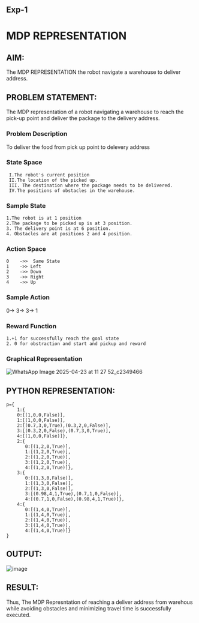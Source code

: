 ## Exp-1 
# MDP REPRESENTATION

## AIM:
The MDP REPRESENTATION the robot navigate a warehouse to  deliver address.

## PROBLEM STATEMENT:
The MDP representation of a robot navigating a warehouse to reach the pick-up point and deliver the package to the delivery address.
### Problem Description
To deliver the food from pick up point to delevery address

### State Space
```
 I.The robot's current position
 II.The location of the picked up.
 III. The destination where the package needs to be delivered.
 IV.The positions of obstacles in the warehouse.
```

### Sample State
```
1.The robot is at 1 position
2.The package to be picked up is at 3 position.
3. The delivery point is at 6 position.
4. Obstacles are at positions 2 and 4 position.
```

### Action Space
```
0    ->>  Same State
1    ->> Left
2    ->> Down
3    ->> Right
4    ->> Up
```
### Sample Action
 0-> 3-> 3-> 1

### Reward Function
```
1.+1 for successfully reach the goal state
2. 0 for obstraction and start and pickup and reward
```

### Graphical Representation

![WhatsApp Image 2025-04-23 at 11 27 52_c2349466](https://github.com/user-attachments/assets/2726df17-fa19-4748-b1a9-315f221df897)


## PYTHON REPRESENTATION:
```
p={
    1:{
    0:[(1,0,0,False)],
    1:[(1,0,0,False)],
    2:[(0.7,3,0,True),(0.3,2,0,False)],
    3:[(0.3,2,0,False),(0.7,3,0,True)],
    4:[(1,0,0,False)]},
    2:{
       0:[(1,2,0,True)],
       1:[(1,2,0,True)],
       2:[(1,2,0,True)],
       3:[(1,2,0,True)],
       4:[(1,2,0,True)]}, 
    3:{
       0:[(1,3,0,False)],
       1:[(1,3,0,False)],
       2:[(1,3,0,False)],
       3:[(0.98,4,1,True),(0.7,1,0,False)],
       4:[(0.7,1,0,False),(0.98,4,1,True)]}, 
    4:{
       0:[(1,4,0,True)],
       1:[(1,4,0,True)],
       2:[(1,4,0,True)],
       3:[(1,4,0,True)],
       4:[(1,4,0,True)]}   
}

```


## OUTPUT:
![image](https://github.com/user-attachments/assets/7c7e7d2d-2e8a-4a12-b67b-39d8aa6f81c3)


## RESULT:
Thus, The MDP Represntation of reaching a deliver address from warehous while avoiding 
 obstacles and minimizing travel time is successfully executed.
